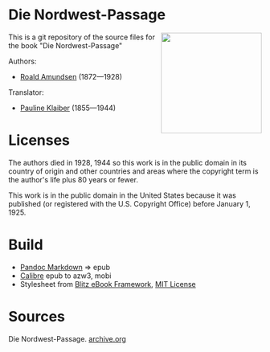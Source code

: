 # Die Nordwest-Passage

<img align="right" height="200" src="https://user-images.githubusercontent.com/13177792/193358153-1cbac62c-6da3-447e-8535-813936fe2fc0.jpg">

This is a git repository of the source files for the book
"Die Nordwest-Passage"

Authors:

* [Roald Amundsen](https://de.wikipedia.org/wiki/Roald_Amundsen) (1872—1928)

Translator:

* [Pauline Klaiber](https://de.wikipedia.org/wiki/Pauline_Klaiber-Gottschau) (1855—1944)


# Licenses
The authors died in 1928, 1944 so this work is in the public domain in its country of
origin and other countries and areas where the copyright term is the author's life
plus 80 years or fewer.

This work is in the public domain in the United States because it was
published (or registered with the U.S. Copyright Office)
before January 1, 1925.


# Build
* [Pandoc Markdown](https://pandoc.org/MANUAL.html#pandocs-markdown) => epub
* [Calibre](https://calibre-ebook.com/) epub to azw3, mobi
* Stylesheet from [Blitz eBook Framework](https://friendsofepub.github.io/Blitz/), [MIT License](https://github.com/FriendsOfEpub/Blitz/blob/master/LICENSE)

# Sources
Die Nordwest-Passage. [archive.org](https://archive.org/details/dienordwestpassa00amun/mode/2up)
